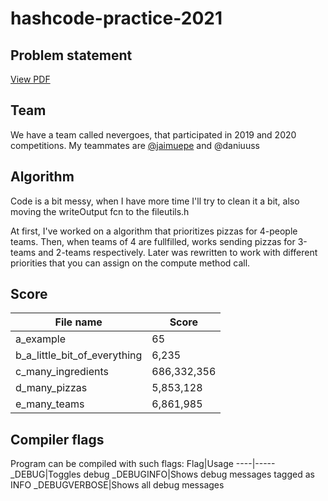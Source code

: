 # hashcode-practice-2021
 
## Problem statement
[View PDF](https://github.com/alorodri/hashcode-practice-2021/blob/main/src/practice_round_2021_v3.pdf)

## Team
We have a team called nevergoes, that participated in 2019 and 2020 competitions.
My teammates are [@jaimuepe](https://github.com/jaimuepe) and @daniuuss

## Algorithm
Code is a bit messy, when I have more time I'll try to clean it a bit, also moving the writeOutput fcn to the fileutils.h

At first, I've worked on a algorithm that prioritizes pizzas for 4-people teams. Then, when teams of 4 are fullfilled, works sending pizzas for 3-teams and 2-teams respectively. Later was rewritten to work with different priorities that you can assign on the compute method call.

## Score
File name | Score
----------|-------
a_example|65
b_a_little_bit_of_everything|6,235
c_many_ingredients|686,332,356
d_many_pizzas|5,853,128
e_many_teams|6,861,985

## Compiler flags
Program can be compiled with such flags:
Flag|Usage
----|-----
_DEBUG|Toggles debug
_DEBUGINFO|Shows debug messages tagged as INFO
_DEBUGVERBOSE|Shows all debug messages
